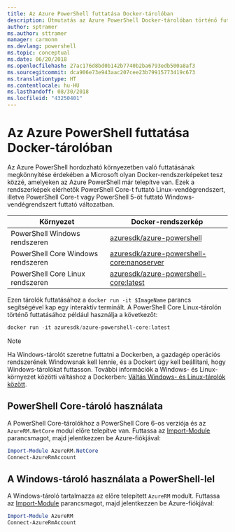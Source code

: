 ```yaml
---
title: Az Azure PowerShell futtatása Docker-tárolóban
description: Útmutatás az Azure PowerShell Docker-tárolóban történő futtatásához.
author: sptramer
ms.author: sttramer
manager: carmonm
ms.devlang: powershell
ms.topic: conceptual
ms.date: 06/20/2018
ms.openlocfilehash: 27ac176d8bd0b142b7740b2ba6793edb500a8af3
ms.sourcegitcommit: dca906e73e943aac207cee23b79915773419c673
ms.translationtype: HT
ms.contentlocale: hu-HU
ms.lasthandoff: 08/30/2018
ms.locfileid: "43250401"
---
```

# <a name="run-azure-powershell-in-a-docker-container"></a>Az Azure PowerShell futtatása Docker-tárolóban

Az Azure PowerShell hordozható környezetben való futtatásának megkönnyítése érdekében a Microsoft olyan Docker-rendszerképeket tesz közzé, amelyeken az Azure PowerShell már telepítve van. Ezek a rendszerképek elérhetők PowerShell Core-t futtató Linux-vendégrendszert, illetve PowerShell Core-t vagy PowerShell 5-öt futtató Windows-vendégrendszert futtató változatban.

| Környezet | Docker-rendszerkép |
|-------------|--------------|
| PowerShell Windows rendszeren | [azuresdk/azure-powershell](https://hub.docker.com/r/azuresdk/azure-powershell/) |
| PowerShell Core Windows rendszeren | [azuresdk/azure-powershell-core:nanoserver](https://hub.docker.com/r/azuresdk/azure-powershell-core/) |
| PowerShell Core Linux rendszeren | [azuresdk/azure-powershell-core:latest](https://hub.docker.com/r/azuresdk/azure-powershell-core/) |

Ezen tárolók futtatásához a `docker run -it $ImageName` parancs segítségével kap egy interaktív terminált. A PowerShell Core Linux-tárolón történő futtatásához például használja a következőt:

```powershell
docker run -it azuresdk/azure-powershell-core:latest
```

> [!NOTE]
> Ha Windows-tárolót szeretne futtatni a Dockerben, a gazdagép operációs rendszerének Windowsnak kell lennie, és a Dockert úgy kell beállítani, hogy Windows-tárolókat futtasson. További információk a Windows- és Linux-környezet közötti váltáshoz a Dockerben: [Váltás Windows- és Linux-tárolók között](https://docs.docker.com/docker-for-windows/#switch-between-windows-and-linux-containers).

## <a name="use-a-powershell-core-container"></a>PowerShell Core-tároló használata

A PowerShell Core-tárolókhoz a PowerShell Core 6-os verziója és az `AzureRM.NetCore` modul előre telepítve van. Futtassa az [Import-Module](/powershell/module/microsoft.powershell.core/import-module) parancsmagot, majd jelentkezzen be Azure-fiókjával:

```powershell
Import-Module AzureRM.NetCore
Connect-AzureRmAccount
```

## <a name="use-the-windows-container-with-powershell"></a>A Windows-tároló használata a PowerShell-lel

A Windows-tároló tartalmazza az előre telepített `AzureRM` modult. Futtassa az [Import-Module](/powershell/module/microsoft.powershell.core/import-module) parancsmagot, majd jelentkezzen be Azure-fiókjával:

```powershell
Import-Module AzureRM
Connect-AzureRmAccount
```
